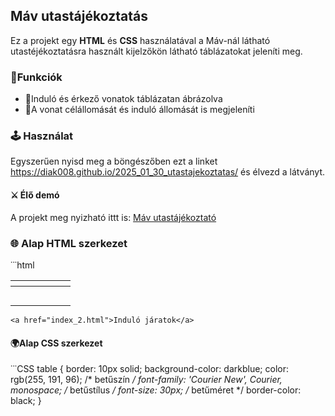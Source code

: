## Máv utastájékoztatás
Ez a projekt egy **HTML** és **CSS** használatával a Máv-nál látható utastéjékoztatásra használt kijelzőkön látható táblázatokat jeleníti meg.

### 📌Funkciók
- 🎫Induló és érkező vonatok táblázatan ábrázolva
- 🚉A vonat célállomását és induló állomását is megjeleníti

### 🕹️ Használat
Egyszerűen nyisd meg a böngészőben ezt a linket https://diak008.github.io/2025_01_30_utastajekoztatas/ és élvezd a látványt.
 
#### ⚔️ Élő demó
A projekt meg nyizható ittt is: [Máv utastájékoztató](https://diak008.github.io/2025_01_30_utastajekoztatas/)

### 🌐 Alap HTML szerkezet
˙˙˙html
<!DOCTYPE html>
<html lang="hu">
<head>
    <meta charset="UTF-8">
    <meta name="viewport" content="width=device-width, initial-scale=1.0">
    <title>Máv éprkezőjáratok</title>
    <link rel="stylesheet" href="styles.css">
</head>
<body>
<table>
    <thead>
        <tr>
            <th></th>
            <th></th>
            <th></th>
            <th></th>
            <th></th>
            <th></th>
        </tr>
    </thead>
    <tbody>
        <tr>
            <td></td>
            <td></td>
            <td></td>
            <td></td>
            <td></td>
            <td></td>
        </tr>
        <tr>
            <td></td>
            <td></td>
            <td></td>
            <td></td>
            <td></td>
            <td></td>
        </tr>
        <tr>
            <td></td>
            <td></td>
            <td></td>
            <td></td>
            <td></td>
            <td></td>
        </tr>
        <tr>
            <td></td>
            <td></td>
            <td></td>
            <td></td>
            <td></td>
            <td></td>
        </tr>
        <tr>
            <td></td>
            <td></td>
            <td></td>
            <td></td>
            <td></td>
            <td></td>
        </tr>
    </tbody>
</table>
    
    <a href="index_2.html">Induló járatok</a>
</body>
</html>

#### 🌍Alap CSS szerkezet
˙˙˙CSS
table {
    border: 10px solid;
    background-color: darkblue;
    color: rgb(255, 191, 96); 
    /* betűszín */
    font-family: 'Courier New', Courier, monospace;
    /* betűstílus */
    font-size: 30px;
    /* betűméret */
    border-color: black;
  }